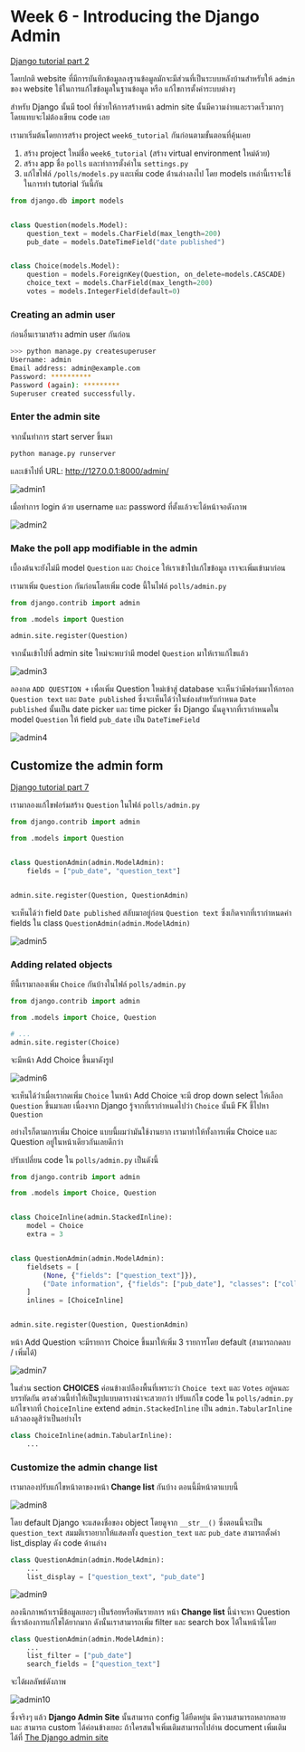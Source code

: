 # Week 6 - Introducing the Django Admin

[Django tutorial part 2](https://docs.djangoproject.com/en/5.2/intro/tutorial02/)

โดยปกติ website ที่มีการบันทึกข้อมูลลงฐานข้อมูลมักจะมีส่วนที่เป็นระบบหลังบ้านสำหรับให้ `admin` ของ website ใช้ในการแก้ไขข้อมูลในฐานข้อมูล หรือ แก้ไขการตั้งค่าระบบต่างๆ

สำหรับ Django นั้นมี tool ที่ช่วยให้การสร้างหน้า admin site นั้นมีความง่ายและรวดเร็วมากๆ โดยแทบจะไม่ต้องเขียน code เลย

เรามาเริ่มต้นโดยการสร้าง project `week6_tutorial` กันก่อนตามขั้นตอนที่คุ้นเคย

1. สร้าง project ใหม่ชื่อ `week6_tutorial` (สร้าง virtual environment ใหม่ด้วย)
2. สร้าง app ชื่อ `polls` และทำการตั้งค่าใน `settings.py`
3. แก้ไขไฟล์ `/polls/models.py` และเพิ่ม code ด้่านล่างลงไป โดย models เหล่านี้เราจะใช้ในการทำ tutorial วันนี้กัน

```python
from django.db import models


class Question(models.Model):
    question_text = models.CharField(max_length=200)
    pub_date = models.DateTimeField("date published")


class Choice(models.Model):
    question = models.ForeignKey(Question, on_delete=models.CASCADE)
    choice_text = models.CharField(max_length=200)
    votes = models.IntegerField(default=0)
```

### Creating an admin user

ก่อนอื่นเรามาสร้าง admin user กันก่อน

```sh
>>> python manage.py createsuperuser
Username: admin
Email address: admin@example.com
Password: **********
Password (again): *********
Superuser created successfully.
```

### Enter the admin site

จากนั้นทำการ start server ขึ้นมา

```sh
python manage.py runserver
```

และเข้าไปที่ URL: http://127.0.0.1:8000/admin/

![admin1](https://docs.djangoproject.com/en/5.0/_images/admin01.png)

เมื่อทำการ login ด้วย username และ password ที่ตั้งแล้วจะได้หน้าจอดังภาพ

![admin2](https://docs.djangoproject.com/en/5.0/_images/admin02.png)

### Make the poll app modifiable in the admin

เบื้องต้นจะยังไม่มี model `Question` และ `Choice` ให้เราเข้าไปแก้ไขข้อมูล เราจะเพิ่มเข้ามาก่อน

เรามาเพิ่ม `Question` กันก่อนโดยเพิ่ม code นี้ในไฟล์ `polls/admin.py`

```python
from django.contrib import admin

from .models import Question

admin.site.register(Question)
```

จากนั้นเข้าไปที่ admin site ใหม่จะพบว่ามี model `Question` มาให้เราแก้ไขแล้ว

![admin3](https://docs.djangoproject.com/en/5.0/_images/admin03t.png)

ลองกด `ADD QUESTION +` เพื่อเพิ่ม Question ใหม่เข้าสู่ database จะเห็นว่ามีฟอร์มมาให้กรอก `Question text` และ `Date published` ซึ่งจะเห็นได้ว่าในช่องสำหรับกำหนด `Date published` นั้นเป็น date picker และ time picker ซึ่ง Django นั้นดูจากที่เรากำหนดใน model `Question` ให้ field `pub_date` เป็น `DateTimeField`

![admin4](./images/admin4.png)

## Customize the admin form

[Django tutorial part 7](https://docs.djangoproject.com/en/5.0/intro/tutorial07/)

เรามาลองแก้ไขฟอร์มสร้าง `Question` ในไฟล์ `polls/admin.py`

```python
from django.contrib import admin

from .models import Question


class QuestionAdmin(admin.ModelAdmin):
    fields = ["pub_date", "question_text"]


admin.site.register(Question, QuestionAdmin)
```

จะเห็นได้ว่า field `Date published` สลับมาอยู่ก่อน `Question text` ซึ่งเกิดจากที่เรากำหนดค่า fields ใน class `QuestionAdmin(admin.ModelAdmin)`

![admin5](./images/admin5.png)

### Adding related objects

ทีนี้เรามาลองเพิ่ม `Choice` กันบ้างในไฟล์ `polls/admin.py`

```python
from django.contrib import admin

from .models import Choice, Question

# ...
admin.site.register(Choice)
```

จะมีหน้า Add Choice ขึ้นมาดังรูป

![admin6](./images/admin6.png)

จะเห็นได้ว่่าเมื่อเรากดเพิ่ม `Choice` ในหน้า Add Choice จะมี drop down select ให้เลือก `Question` ขึ้นมาเลย เนื่องจาก Django รู้จากที่เรากำหนดไปว่า `Choice` นั้นมี FK ชี้ไปหา `Question`

อย่างไรก็ตามการเพิ่ม Choice แบบนี้ผมว่ามันใช้งานยาก เรามาทำให้ทั้งการเพิ่ม Choice และ Question อยู่ในหน้าเดียวกันเลยดีกว่า

ปรับเปลี่ยน code ใน `polls/admin.py` เป็นดังนี้

```python
from django.contrib import admin

from .models import Choice, Question


class ChoiceInline(admin.StackedInline):
    model = Choice
    extra = 3


class QuestionAdmin(admin.ModelAdmin):
    fieldsets = [
        (None, {"fields": ["question_text"]}),
        ("Date information", {"fields": ["pub_date"], "classes": ["collapse"]}),
    ]
    inlines = [ChoiceInline]


admin.site.register(Question, QuestionAdmin)
```

หน้า Add Question จะมีรายการ Choice ขึ้นมาให้เพิ่ม 3 รายการโดย default (สามารถกดลบ / เพิ่มได้)

![admin7](./images/admin7.png)

ในส่วน section **CHOICES** ค่อนข้างเปลืองพื้นที่เพราะว่า `Choice text` และ `Votes` อยู่คนละบรรทัดกัน ตรงส่วนนี้ทำให้เป็นรูปแบบตารางน่าจะสวยกว่า ปรับแก้ไข code ใน `polls/admin.py` แก้ไขจากที่ `ChoiceInline` extend `admin.StackedInline` เป็น `admin.TabularInline` แล้วลองดูสิว่าเป็นอย่างไร

```python
class ChoiceInline(admin.TabularInline):
    ...
```

### Customize the admin change list

เรามาลองปรับแก้ไขหน้าตาของหน้า **Change list** กันบ้าง ตอนนี้มีหน้าตาแบบนี้

![admin8](./images/admin8.png)

โดย default Django จะแสดงชื่อของ object โดยดูจาก `__str__()` ซึ่งตอนนี้จะเป็น `question_text` สมมติเราอยากให้แสดงทั้ง `question_text` และ `pub_date` สามารถตั้งค่า list_display ดัง code ด้านล่าง

```python
class QuestionAdmin(admin.ModelAdmin):
    ...
    list_display = ["question_text", "pub_date"]
```

![admin9](./images/admin9.png)

ลองนึกภาพถ้าเรามีข้อมูลเยอะๆ เป็นร้อยหรือพันรายการ หน้า **Change list** นี้น่าจะหา Question ที่เราต้องการแก้ไขได้ยากมาก ดังนั้นเราสามารถเพิ่ม filter และ search box ได้ในหน้านี้โดย

```python
class QuestionAdmin(admin.ModelAdmin):
    ...
    list_filter = ["pub_date"]
    search_fields = ["question_text"]
```

จะได้ผลลัพธ์ดังภาพ

![admin10](./images/admin10.png)

ซึ่งจริงๆ แล้ว **Django Admin Site** นั้นสามารถ config ได้ยืดหยุ่น มีความสามารถหลากหลาย และ สามารถ custom ได้ค่อนข้างเยอะ ถ้าใครสนใจเพิ่มเติมสามารถไปอ่าน document เพิ่มเติมได้ที่ [The Django admin site](https://docs.djangoproject.com/en/5.2/ref/contrib/admin/#module-django.contrib.admin)
